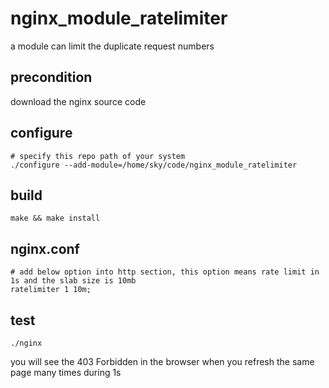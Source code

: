 # nginx_module_ratelimiter
a module can limit the duplicate request numbers

## precondition

download the nginx source code

## configure

    # specify this repo path of your system
    ./configure --add-module=/home/sky/code/nginx_module_ratelimiter

## build

    make && make install

## nginx.conf

    # add below option into http section, this option means rate limit in 1s and the slab size is 10mb
    ratelimiter 1 10m;

## test

    ./nginx

you will see the 403 Forbidden in the browser when you refresh the same page many times during 1s